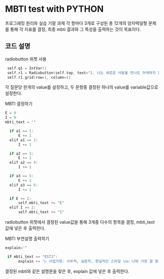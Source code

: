 # MBTI test with PYTHON
프로그래밍 원리와 실습 기말 과제
각 항마다 3개로 구성된 총 12개의 양자택일형 문제를 통해 각 지표를 결정, 최종 mbti 결과와 그 특성을 출력하는 것이 목표이다.
## 코드 설명
radiobutton 위젯 사용
```c
 self.q1 = IntVar()
 self.r1 = Radiobutton(self.top, text="1. 나는 새로운 사람을 만나도 어색하지 않다.", variable=self.q1, value=1)
 self.r1.grid(row=1, column=1)
```
각 질문당 한개의 value를 설정하고, 두 문항중 결정된 하나의 value를 variable값으로 설정한다.

MBTI 결정하기
```c
E = 0
I = 0
mbti_text = ''

  if a1 == 1:
      E += 1
  elif a1 == 2:
      I += 1

  if a2 == 3:
      E += 1
  elif a2 == 4:
      I += 1

  if a3 == 5:
      E += 1
  elif a3 == 6:
      I += 1

  if E >= 2:
      self.mbti_text += "E"
  elif I >= 2:
      self.mbti_text += "I"
```      
radiobutton 위젯에서 결정된 value값을 통해 3개중 다수의 항목을 결정, mbti_text 값에 넣은 후 출력한다.    

MBTI 부연설명 출력하기
```c
explain=''

 if mbti_text == "ESTJ":
      explain += "▷ 사업가형: 사무적, 실용적, 현실적인 스타일 \n▷ 나와 가장 잘 맞는 MBTI는?: INFP \n▷ 나와 가장 잘 안맞는 MBTI는?: INFJ"
```           
결정된 mbti와 같은 설명문을 찾은 후, explain 값에 넣은 후 출력한다.

